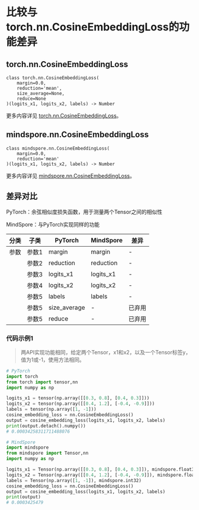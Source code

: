 # 比较与torch.nn.CosineEmbeddingLoss的功能差异

## torch.nn.CosineEmbeddingLoss

```text
class torch.nn.CosineEmbeddingLoss(
    margin=0.0,
    reduction='mean',
    size_average=None,
    reduce=None
)(logits_x1, logits_x2, labels) -> Number
```

更多内容详见 [torch.nn.CosineEmbeddingLoss](https://pytorch.org/docs/1.8.1/generated/torch.nn.CosineEmbeddingLoss.html)。

## mindspore.nn.CosineEmbeddingLoss

```text
class mindspore.nn.CosineEmbeddingLoss(
    margin=0.0,
    reduction='mean'
)(logits_x1, logits_x2, labels) -> Number
```

更多内容详见 [mindspore.nn.CosineEmbeddingLoss](https://www.mindspore.cn/docs/zh-CN/master/api_python/nn/mindspore.nn.CosineEmbeddingLoss.html)。

## 差异对比

PyTorch：余弦相似度损失函数，用于测量两个Tensor之间的相似性

MindSpore：与PyTorch实现同样的功能

| 分类 | 子类 |PyTorch | MindSpore | 差异 |
| --- | --- | --- | --- |---|
|参数 | 参数1 | margin    | margin | - |
| | 参数2 | reduction | reduction | - |
| | 参数3 | logits_x1 | logits_x1 | - |
| | 参数4 | logits_x2 | logits_x2 | - |
| | 参数5 | labels | labels | - |
| | 参数5 | size_average | - | 已弃用 |
| | 参数5 | reduce | - | 已弃用 |

### 代码示例1

> 两API实现功能相同，给定两个Tensor，x1和x2，以及一个Tensor标签y，值为1或-1，使用方法相同。

```python
# PyTorch
import torch
from torch import tensor,nn
import numpy as np

logits_x1 = tensor(np.array([[0.3, 0.8], [0.4, 0.3]]))
logits_x2 = tensor(np.array([[0.4, 1.2], [-0.4, -0.9]]))
labels = tensor(np.array([1, -1]))
cosine_embedding_loss = nn.CosineEmbeddingLoss()
output = cosine_embedding_loss(logits_x1, logits_x2, labels)
print(output.detach().numpy())
# 0.00034258311711488076

# MindSpore
import mindspore
from mindspore import Tensor,nn
import numpy as np

logits_x1 = Tensor(np.array([[0.3, 0.8], [0.4, 0.3]]), mindspore.float32)
logits_x2 = Tensor(np.array([[0.4, 1.2], [-0.4, -0.9]]), mindspore.float32)
labels = Tensor(np.array([1, -1]), mindspore.int32)
cosine_embedding_loss = nn.CosineEmbeddingLoss()
output = cosine_embedding_loss(logits_x1, logits_x2, labels)
print(output)
# 0.0003425479
```
